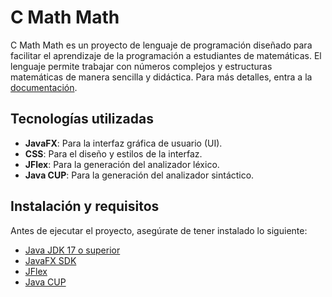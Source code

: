 # C Math Math

C Math Math es un proyecto de lenguaje de programación diseñado para facilitar el aprendizaje de la programación a estudiantes de matemáticas. El lenguaje permite trabajar con números complejos y estructuras matemáticas de manera sencilla y didáctica. Para más detalles, entra a la [documentación](./docs//sintax.md).

## Tecnologías utilizadas

- **JavaFX**: Para la interfaz gráfica de usuario (UI).
- **CSS**: Para el diseño y estilos de la interfaz.
- **JFlex**: Para la generación del analizador léxico.
- **Java CUP**: Para la generación del analizador sintáctico.

## Instalación y requisitos

Antes de ejecutar el proyecto, asegúrate de tener instalado lo siguiente:

- [Java JDK 17 o superior](https://adoptium.net/)
- [JavaFX SDK](https://openjfx.io/)
- [JFlex](https://jflex.de/)
- [Java CUP](http://www2.cs.tum.edu/projects/cup/)